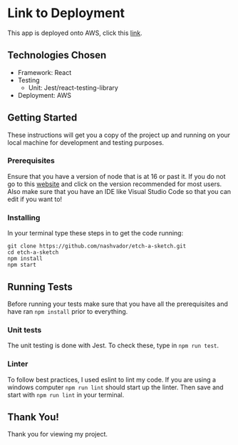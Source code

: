 # Link to Deployment

This app is deployed onto AWS, click this [link](https://main.dqgarqk6d9wdv.amplifyapp.com/).

## Technologies Chosen

- Framework: React
- Testing
    - Unit: Jest/react-testing-library
- Deployment: AWS

## Getting Started

These instructions will get you a copy of the project up and running on your local machine for development and testing purposes.

### Prerequisites

Ensure that you have a version of node that is at 16 or past it. If you do not go to this [website](https://nodejs.org/en/) and click on the version recommended for most users. Also make sure that you have an IDE like Visual Studio Code so that you can edit if you want to!

### Installing

In your terminal type these steps in to get the code running:

```
git clone https://github.com/nashvador/etch-a-sketch.git
cd etch-a-sketch
npm install
npm start
```

## Running Tests

Before running your tests make sure that you have all the prerequisites and have ran ```npm install``` prior to everything.

### Unit tests

The unit testing is done with Jest. To check these, type in ```npm run test```.

### Linter

To follow best practices, I used eslint to lint my code. If you are using a windows computer ```npm run lint``` should start up the linter. Then save and start with ```npm run lint``` in your terminal.

## Thank You!

Thank you for viewing my project.
